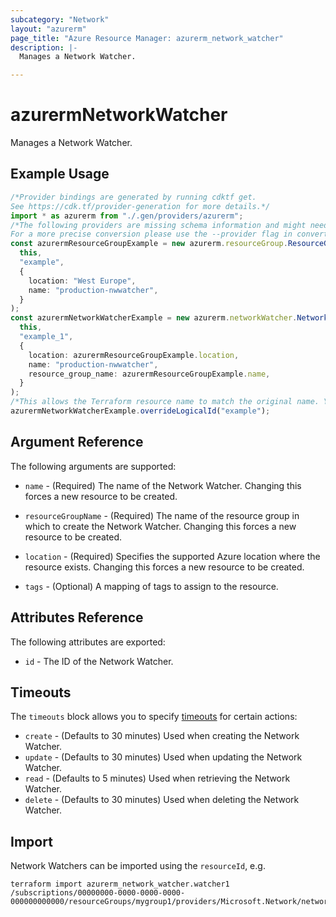```yaml
---
subcategory: "Network"
layout: "azurerm"
page_title: "Azure Resource Manager: azurerm_network_watcher"
description: |-
  Manages a Network Watcher.

---
```


# azurermNetworkWatcher

Manages a Network Watcher.

## Example Usage

```typescript
/*Provider bindings are generated by running cdktf get.
See https://cdk.tf/provider-generation for more details.*/
import * as azurerm from "./.gen/providers/azurerm";
/*The following providers are missing schema information and might need manual adjustments to synthesize correctly: azurerm.
For a more precise conversion please use the --provider flag in convert.*/
const azurermResourceGroupExample = new azurerm.resourceGroup.ResourceGroup(
  this,
  "example",
  {
    location: "West Europe",
    name: "production-nwwatcher",
  }
);
const azurermNetworkWatcherExample = new azurerm.networkWatcher.NetworkWatcher(
  this,
  "example_1",
  {
    location: azurermResourceGroupExample.location,
    name: "production-nwwatcher",
    resource_group_name: azurermResourceGroupExample.name,
  }
);
/*This allows the Terraform resource name to match the original name. You can remove the call if you don't need them to match.*/
azurermNetworkWatcherExample.overrideLogicalId("example");

```

## Argument Reference

The following arguments are supported:

*   `name` - (Required) The name of the Network Watcher. Changing this forces a new resource to be created.

*   `resourceGroupName` - (Required) The name of the resource group in which to create the Network Watcher. Changing this forces a new resource to be created.

*   `location` - (Required) Specifies the supported Azure location where the resource exists. Changing this forces a new resource to be created.

*   `tags` - (Optional) A mapping of tags to assign to the resource.

## Attributes Reference

The following attributes are exported:

* `id` - The ID of the Network Watcher.

## Timeouts

The `timeouts` block allows you to specify [timeouts](https://www.terraform.io/language/resources/syntax#operation-timeouts) for certain actions:

* `create` - (Defaults to 30 minutes) Used when creating the Network Watcher.
* `update` - (Defaults to 30 minutes) Used when updating the Network Watcher.
* `read` - (Defaults to 5 minutes) Used when retrieving the Network Watcher.
* `delete` - (Defaults to 30 minutes) Used when deleting the Network Watcher.

## Import

Network Watchers can be imported using the `resourceId`, e.g.

```console
terraform import azurerm_network_watcher.watcher1 /subscriptions/00000000-0000-0000-0000-000000000000/resourceGroups/mygroup1/providers/Microsoft.Network/networkWatchers/watcher1
```
